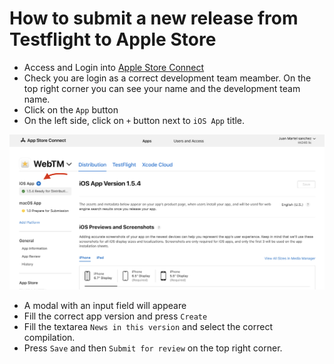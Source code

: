 # How to submit a new release from Testflight to Apple Store

- Access and Login into [Apple Store Connect](https://appstoreconnect.apple.com/login)
- Check you are login as a correct development team meamber. On the top right corner you can see your name and the development team name.
- Click on the `App` button
- On the left side, click on `+` button next to `iOS App` title.

![iOS App](./assets/add-new-version-appstore.png)

- A modal with an input field will appeare
- Fill the correct app version and press `Create`
- Fill the textarea `News in this version` and select the correct compilation.
- Press `Save` and then `Submit for review` on the top right corner.
